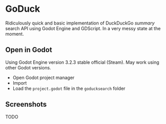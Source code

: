 # GoDuck
Ridiculously quick and basic implementation of DuckDuckGo *summary* search API using Godot Engine and GDScript. In a very messy state at the moment.


## Open in Godot
Using Godot Engine version 3.2.3 stable official (Steam). May work using other Godot versions.

* Open Godot project manager
* Import
* Load the `project.godot` file in the `goducksearch` folder

## Screenshots

TODO